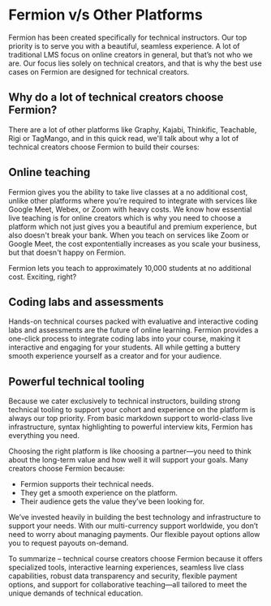 # Fermion v/s Other Platforms

Fermion has been created specifically for technical instructors. Our top priority is to serve you with a beautiful, seamless experience. A lot of traditional LMS focus on online creators in general, but that’s not who we are. Our focus lies solely on technical creators, and that is why the best use cases on Fermion are designed for technical creators.

## Why do a lot of technical creators choose Fermion?

There are a lot of other platforms like Graphy, Kajabi, Thinkific, Teachable, Rigi or TagMango, and in this quick read, we'll talk about why a lot of technical creators choose Fermion to build their courses:

## Online teaching

Fermion gives you the ability to take live classes at a no additional cost, unlike other platforms where you’re required to integrate with services like Google Meet, Webex, or Zoom with heavy costs. We know how essential live teaching is for online creators which is why you need to choose a platform which not just gives you a beautiful and premium experience, but also doesn't break your bank. When you teach on services like Zoom or Google Meet, the cost expontentially increases as you scale your business, but that doesn't happy on Fermion.

Fermion lets you teach to approximately 10,000 students at no additional cost. Exciting, right?

## Coding labs and assessments

Hands-on technical courses packed with evaluative and interactive coding labs and assessments are the future of online learning. Fermion provides a one-click process to integrate coding labs into your course, making it interactive and engaging for your students. All while getting a buttery smooth experience yourself as a creator and for your audience.

## Powerful technical tooling

Because we cater exclusively to technical instructors, building strong technical tooling to support your cohort and experience on the platform is always our top priority. From basic markdown support to world-class live infrastructure, syntax highlighting to powerful interview kits, Fermion has everything you need.

Choosing the right platform is like choosing a partner—you need to think about the long-term value and how well it will support your goals. Many creators choose Fermion because:

- Fermion supports their technical needs.
- They get a smooth experience on the platform.
- Their audience gets the value they’ve been looking for.

We’ve invested heavily in building the best technology and infrastructure to support your needs. With our multi-currency support worldwide, you don’t need to worry about managing payments. Our flexible payout options allow you to request payouts on-demand.

To summarize – technical course creators choose Fermion because it offers specialized tools, interactive learning experiences, seamless live class capabilities, robust data transparency and security, flexible payment options, and support for collaborative teaching—all tailored to meet the unique demands of technical education.
